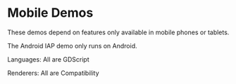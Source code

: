 # Mobile Demos

These demos depend on features only available in mobile phones or tablets.

The Android IAP demo only runs on Android.

Languages: All are GDScript

Renderers: All are Compatibility
